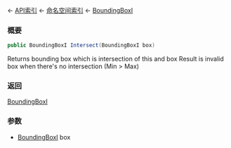 ← [API索引](Api-Index) ← [命名空间索引](Namespace-Index) ← [BoundingBoxI](VRageMath.BoundingBoxI)

### 概要

```csharp
public BoundingBoxI Intersect(BoundingBoxI box)
```

Returns bounding box which is intersection of this and box Result is invalid box when there's no intersection (Min > Max)

### 返回

[BoundingBoxI](VRageMath.BoundingBoxI)

### 参数

* [BoundingBoxI](VRageMath.BoundingBoxI) box
